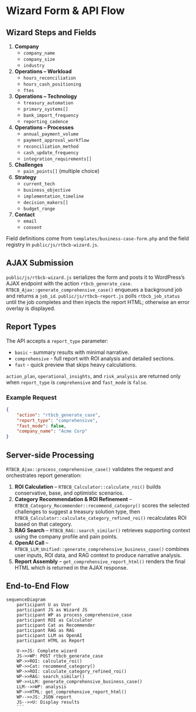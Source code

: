 # Wizard Form & API Flow

## Wizard Steps and Fields

1. **Company**
   - `company_name`
   - `company_size`
   - `industry`
2. **Operations – Workload**
   - `hours_reconciliation`
   - `hours_cash_positioning`
   - `ftes`
3. **Operations – Technology**
   - `treasury_automation`
   - `primary_systems[]`
   - `bank_import_frequency`
   - `reporting_cadence`
4. **Operations – Processes**
   - `annual_payment_volume`
   - `payment_approval_workflow`
   - `reconciliation_method`
   - `cash_update_frequency`
   - `integration_requirements[]`
5. **Challenges**
   - `pain_points[]` (multiple choice)
6. **Strategy**
   - `current_tech`
   - `business_objective`
   - `implementation_timeline`
   - `decision_makers[]`
   - `budget_range`
7. **Contact**
   - `email`
   - `consent`

Field definitions come from `templates/business-case-form.php` and the field registry in `public/js/rtbcb-wizard.js`.

## AJAX Submission

`public/js/rtbcb-wizard.js` serializes the form and posts it to WordPress’s AJAX
endpoint with the action `rtbcb_generate_case`. `RTBCB_Ajax::generate_comprehensive_case()`
enqueues a background job and returns a `job_id`. `public/js/rtbcb-report.js`
polls `rtbcb_job_status` until the job completes and then injects the report
HTML; otherwise an error overlay is displayed.

## Report Types

The API accepts a `report_type` parameter:

- `basic` - summary results with minimal narrative.
- `comprehensive` - full report with ROI analysis and detailed sections.
- `fast` - quick preview that skips heavy calculations.

`action_plan`, `operational_insights`, and `risk_analysis` are returned only when
`report_type` is `comprehensive` and `fast_mode` is `false`.

### Example Request

```json
{
    "action": "rtbcb_generate_case",
    "report_type": "comprehensive",
    "fast_mode": false,
    "company_name": "Acme Corp"
}
```

## Server-side Processing

`RTBCB_Ajax::process_comprehensive_case()` validates the request and orchestrates
report generation:

1. **ROI Calculation** – `RTBCB_Calculator::calculate_roi()` builds conservative, base, and optimistic scenarios.
2. **Category Recommendation & ROI Refinement** –
   `RTBCB_Category_Recommender::recommend_category()` scores the selected
   challenges to suggest a treasury solution type, then
   `RTBCB_Calculator::calculate_category_refined_roi()` recalculates ROI based on
   that category.
3. **RAG Search** – `RTBCB_RAG::search_similar()` retrieves supporting context using the company profile and pain points.
4. **OpenAI Call** – `RTBCB_LLM_Unified::generate_comprehensive_business_case()`
   combines user inputs, ROI data, and RAG context to produce narrative analysis.
5. **Report Assembly** – `get_comprehensive_report_html()` renders the final HTML which is returned in the AJAX response.

## End-to-End Flow

```mermaid
sequenceDiagram
    participant U as User
    participant JS as Wizard JS
    participant WP as process_comprehensive_case
    participant ROI as Calculator
    participant Cat as Recommender
    participant RAG as RAG
    participant LLM as OpenAI
    participant HTML as Report

    U->>JS: Complete wizard
    JS->>WP: POST rtbcb_generate_case
    WP->>ROI: calculate_roi()
    WP->>Cat: recommend_category()
    WP->>ROI: calculate_category_refined_roi()
    WP->>RAG: search_similar()
    WP->>LLM: generate_comprehensive_business_case()
    LLM-->>WP: analysis
    WP->>HTML: get_comprehensive_report_html()
    WP-->>JS: JSON report
    JS-->>U: Display results
    ```
